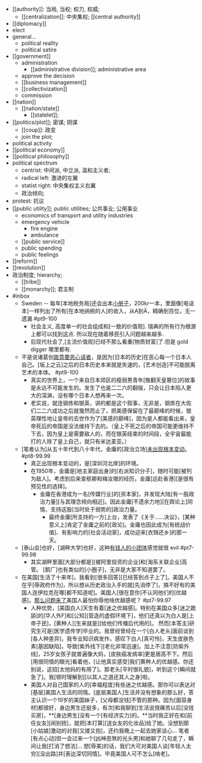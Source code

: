 - [[authority]]: 当局, 当权; 权力, 权威;
    - [[centralization]]: 中央集权; [[central authority]]
- [[diplomacy]]
- elect
- general...
    - political reality
    - political satire
- [[government]]
    - administration
        - [[administrative division]]; administrative area
    - approve the decision
    - [[business management]]
    - [[collectivization]]
    - commission
- [[nation]]
    - [[nation/state]]
        - [[statelet]];
- [[politics/plot]]; 密谋; 阴谋
    - [[coup]]: 政变
    - join the plot;
- political activity
- [[political economy]]
- [[political philosophy]]
- political spectrum
    - centrist: 中间派, 中立派, 温和主义者;
    - radical left: 激进的左翼
    - statist right: 中央集权主义右翼
    - 政治倾向;
- protest: 抗议
- [[public utility]]; public utilities; 公共事业; 公用事业
    - economics of transport and utility industries 
    - emergency vehicle
        - fire engine
        - ambulance
    - [[public service]]
    - public spending
    - public feelings
- [[reform]]
- [[revolution]]
- 政治制度; hierarchy;
    - [[tribe]]
    - [[monarchy]]; 君主制
- #inbox
    - Sweden -- 每年[本地税务局]还会出本[小册子](https://bbs.saraba1st.com/2b/forum.php?mod=viewthread&tid=1998817&extra=page%3D1%26filter%3Dtypeid%26typeid%3D141&page=3)，200kr一本，里面像[电话本]一样列出了所有[在本地纳税的人]的收入，从A到Ä，精确到百位，无一遗漏 #pt9-100
        - 社会主义, 高度单一的社会组成和[一致的价值观]. 瑞典的所有行为根源上都可以找到这点. 所以现在随着移民引入问题越来越多.
        - 后现代社会了,[主流价值观]已经不那么看重[物质财富]了.但是 gold digger 哪里都有.
    - 不是说诸葛创[故意要恶心读者](https://www.zhihu.com/question/453502359/answer/1829019705)，是因为[日本的历史]在恶心每一个日本人自己。[坂上之云]之后的日本历史本来就是失速的，[艺术创造]不可能脱离艺术的本体。 #pt9-100
        - 真实的世界上，一个来自日本郊区的瘦弱男青年[推翻天皇篡位]的故事是永远不可能发生的。发生了也是二二六的翻版，只会让日本陷入更大的深渊，没有哪个日本人想再来一次。
        - 老实说，就连钢炼和银英，讲的都是这个叙事，无非是，钢炼在大佐们二二六成功之后就戛然而止了，把美感保留在了最巅峰的时候，银英理性地让皇帝的去世作为了[美感的巅峰]，因为是人都能看出来，皇帝死后的帝国是没法维持下去的。（皇上不死之后的帝国可能更维持不下去，因为皇上是需要敌人的，而在银英结束的时间段，全宇宙最能打的人除了皇上自己，就只有米达麦亚。）
    - [笔者认为]从五十年代到八十年代，金庸的[政治立场][未出现根本变动](https://zhuanlan.zhihu.com/p/368502954)。 #pt8-99.99
        - 真正出现根本变动的，是[深圳河北岸]的环境。
        - 在1950年，金庸是[地主家庭出身]的[右派知识分子]，随时可能[被列为敌人]。考虑到后来查枢卿和梅汝璈的经历，金庸[远赴香港][是很有预见性的选择]。
            - 金庸在香港成为一名[传媒行业]的[资本家]，并发现大陆[有一股政治力量][与其理念倾向相近]。因此金庸[不遗余力地][在舆论上]同情、支持这股[当时处于弱势的]政治力量。
                - 最终金庸[所支持的一方]上台，发表了《关于……决议》，[某种意义上]肯定了金庸之前的[政论]。金庸也因此成为[有统战价值]、有影响力的[社会活动家]，成功迎来[衣锦还乡]的那一天。
    - [泰山会]也好，[湖畔大学]也好，这种[有钱人的小团体](https://bbs.saraba1st.com/2b/thread-1998433-5-1.html)感觉就很 evil #pt7-99.98
        - 其实湖畔里面[大部分都是][被阿里投资的企业]和[淘系关联企业]高管。
[鹅厂]也有类似的[小圈子]，无非是大家不知道罢了。
    - 在美国[生活了十来年]，我看到[很多回答][已经答到点子上了]。美国人不在乎[辱政府作为]，所以想从历史政治入手的就[先消停了]，搞不好有的美国人连伊拉克在哪[都不知道呢]。美国人[很在意你]不认同他们的[优越感]。[那么问题来了](https://www.zhihu.com/question/369979821/answer/1870031625)美国人最怕你辱他啥优越感呢？ #pt7-99.97
        - 人种优势，[美国白人]天生有着[迷之优越感]。特别在美国众多[迷之跪舔]的[华人外F]和[公知][营造的虚假环境下]，他们还真以为白人是[上帝子民]，[黄种人][生来就是][给他们传播后代用的]。 然而[本答主]研究生可是[医学遗传学]毕业的。我曾经曾经在一个[白人老头]面前谈到[各人种差异]，我专业知识病发作，感叹下白人[真可怜]，天生皮肤色素[基因缺陷]，导致[紫外线下][老化非常迅速]。加上不注意[防紫外线]，25岁女孩子就普遍像大妈，[皮肤癌发病率]更是居高不下。然后[用很同情的眼光]看着他，[让他真实感受]我们黄种人的优越感。你还别说，这招[太他妈的有用了]。那老头[平时很礼貌]，听到这个[瞬间就急了]。我[顿时理解到][以其人之道还其人之身]啦。
        - 美国人对自己国家的人的[幸福程度]有些迷之优越感。那你可以表达对[基层]美国人生活的同情。[底层美国人]生活并没有想象的那么好，答主认识一个19岁的美国妹子，[父母都没钱]不管的那种。因为[面容身材]都很好，身边男生还挺多，有次[和我聊到]生活说很痛苦以后[没钱买房]，**[身边男生]没有一个[有经济实力]的。**当时我正好在和[前任女友][闹别扭]，就把[本打算][送女友的化妆品]给了她。没想到那[小姑娘]激动的对我[又搂又抱]，还约我晚上一起去她家谈心… 笔者[有点心动]但一会过来一个[凶神恶煞的光头男]和她聊了几句走了，瞬间让我[打消了想法]… 想[辱美]的话，我们大可对美国人谈[年轻人太穷][没出路]并[表达深切同情]。毕竟美国人可不怎么[啃老]。
